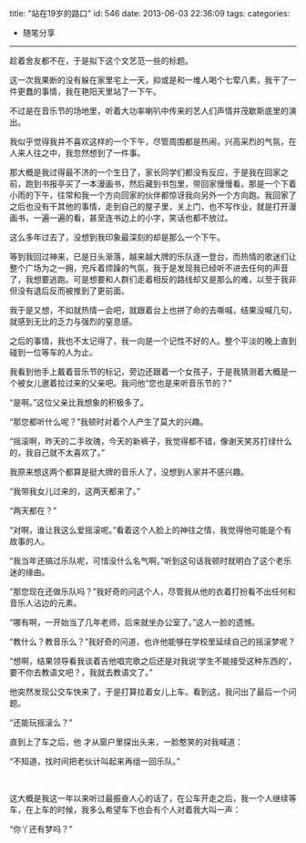 title: "站在19岁的路口"
id: 546
date: 2013-06-03 22:36:09
tags: 
categories: 
- 随笔分享
---

趁着舍友都不在，于是拟下这个文艺范一些的标题。

这一次我果断的没有躲在家里宅上一天，抑或是和一堆人喝个七荤八素，我干了一件更蠢的事情，我在艳阳天里站了一下午。

不过是在音乐节的场地里，听着大功率喇叭中传来的艺人们声情并茂歇斯底里的演出。

我似乎觉得我并不喜欢这样的一个下午，尽管周围都是热闹，兴高采烈的气氛，在人来人往之中，我忽然想到了一件事。

那大概是我过得最不济的一个生日了，家长同学们都没有反应，于是我在回家之前，跑到书报亭买了一本漫画书，然后藏到书包里，带回家慢慢看。那是一个下着小雨的下午，往常和我一个方向回家的伙伴都惊讶我向另外一个方向跑。我回家了之后也没有干其他的事情，走到自己的屋子里，关上门，也不写作业，就是打开漫画书，一遍一遍的看，甚至连书边上的小字，笑话也都不放过。

这么多年过去了，没想到我印象最深刻的却是那么一个下午。

等到我回过神来，已是日头渐落，越来越大牌的乐队逐一登台，而热情的歌迷们让整个广场为之一拥，充斥着烦躁的气氛，我于是发现我已经听不进去任何的声音了，我想要逃跑。可是想要和人群们走着相反的路线却又是那么的难，以至于我非但没有退后反而被推到了更前面。

我于是又想，不如就热情一会吧，就跟着台上也拼了命的去嘶喊，结果没喊几句，就感到无比的乏力与强烈的窒息感。

之后的事情，我也不太记得了，我一向是一个记性不好的人。整个平淡的晚上直到碰到一位等车的人为止。

我看到他手上戴着音乐节的标记，旁边还跟着一个女孩子，于是我猜测着大概是一个被女儿邀着拉过来的父亲吧。我问他“您也是来听音乐节的？”

“是啊。”这位父亲比我想象的积极多了。

“那您都听什么呢？”我顿时对着个人产生了莫大的兴趣。

“摇滚啊，昨天的二手玫瑰，今天的新裤子，我觉得都不错，像谢天笑苏打绿什么的，我自己就不太喜欢了。”

我原来想这两个都算是挺大牌的音乐人了，没想到人家并不感兴趣。

“我带我女儿过来的，这两天都来了。”

“两天都在？”

“对啊，谁让我这么爱摇滚呢。”看着这个人脸上的神往之情，我觉得他可能是个有故事的人。

“我当年还搞过乐队呢，可惜没什么名气啊。”听到这句话我顿时就明白了这个老乐迷的缘由。

“那您现在还做乐队吗？”我好奇的问这个人，尽管我从他的衣着打扮看不出任何和音乐人沾边的元素。

“哪有啊，一开始当了几年老师，后来就坐办公室了。”这人一脸的遗憾。

“教什么？教音乐么？”我好奇的问道，也许他能够在学校里延续自己的摇滚梦呢？

“想啊，结果领导看我谈着吉他唱完歌之后还是对我说‘学生不能接受这种东西的’，要不你去教语文吧？，我就去教语文了。”

他突然发现公交车快来了，于是打算拉着女儿上车。看到这，我问出了最后一个问题。

“还能玩摇滚么？”

直到上了车之后，他 才从窗户里探出头来，一脸憨笑的对我喊道：

“不知道，找时间把老伙计叫起来再组一回乐队。”

&nbsp;

这大概是我这一年以来听过最振奋人心的话了，在公车开走之后，我一个人继续等车，在上车的时候，我多么希望车下也会有个人对着我大叫一声：

“你丫还有梦吗？”